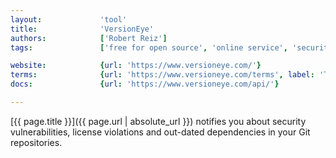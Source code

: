 ```yaml
---
layout:             'tool'
title:              'VersionEye'
authors:            ['Robert Reiz']
tags:               ['free for open source', 'online service', 'security', 'security vulnerabilities', 'license violations', 'dependencies']

website:            {url: 'https://www.versioneye.com/'}
terms:              {url: 'https://www.versioneye.com/terms', label: 'Terms'}
docs:               {url: 'https://www.versioneye.com/api/'}

---
```


[{{ page.title }}]({{ page.url | absolute_url }}) notifies you
about security vulnerabilities, license violations and out-dated dependencies in your Git repositories.

<!--more--> 
